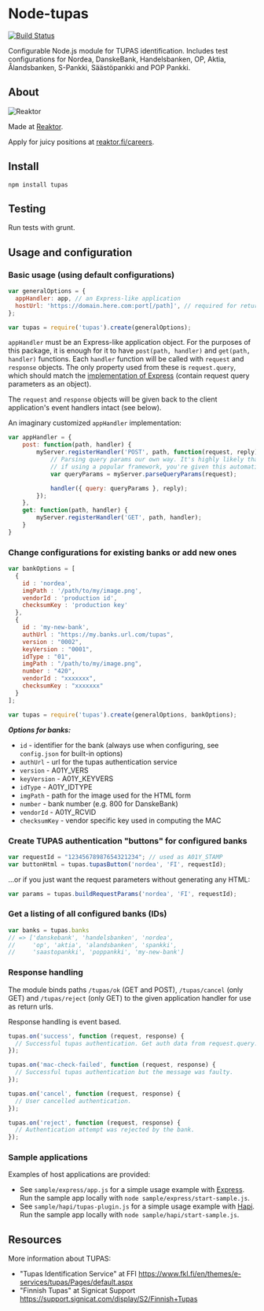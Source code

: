 # Node-tupas
[![Build Status](https://travis-ci.org/reaktor/node-tupas.png?branch=master)](https://travis-ci.org/reaktor/node-tupas)

Configurable Node.js module for TUPAS identification. Includes test
configurations for Nordea, DanskeBank, Handelsbanken, OP,
Aktia, Ålandsbanken, S-Pankki, Säästöpankki and POP Pankki.

## About

![Reaktor](public/images/logo_reaktor.png "Reaktor")

Made at [Reaktor](http://reaktor.com).

Apply for juicy positions at [reaktor.fi/careers](http://reaktor.com/careers).

## Install

```
npm install tupas
```

## Testing

Run tests with grunt.

## Usage and configuration

### Basic usage (using default configurations)

```javascript
var generalOptions = {
  appHandler: app, // an Express-like application
  hostUrl: 'https://domain.here.com:port[/path]', // required for return URLs, and binding to optional /path
};

var tupas = require('tupas').create(generalOptions);
```

`appHandler` must be an Express-like application object. For the purposes of this package,
it is enough for it to have `post(path, handler)` and `get(path, handler)` functions.
Each `handler` function will be called with `request` and `response` objects. The only property used from
these is `request.query`, which should match the [implementation of Express](http://expressjs.com/en/api.html#req.query)
(contain request query parameters as an object).

The `request` and `response` objects will be given back to the client application's event
handlers intact (see below).

An imaginary customized `appHandler` implementation:

```javascript
var appHandler = {
    post: function(path, handler) {
        myServer.registerHandler('POST', path, function(request, reply) {
            // Parsing query params our own way. It's highly likely that,
            // if using a popular framework, you're given this automatically.
            var queryParams = myServer.parseQueryParams(request);

            handler({ query: queryParams }, reply);
        });
    },
    get: function(path, handler) {
        myServer.registerHandler('GET', path, handler);
    }
}
```

### Change configurations for existing banks or add new ones

```javascript
var bankOptions = [
  {
    id : 'nordea',
    imgPath : '/path/to/my/image.png',
    vendorId : 'production id',
    checksumKey : 'production key'
  },
  {
    id : 'my-new-bank',
    authUrl : "https://my.banks.url.com/tupas",
    version : "0002",
    keyVersion : "0001",
    idType : "01",
    imgPath : "/path/to/my/image.png",
    number : "420",
    vendorId : "xxxxxxx",
    checksumKey : "xxxxxxx"
  }
];

var tupas = require('tupas').create(generalOptions, bankOptions);
```

***Options for banks:***

- `id` - identifier for the bank (always use when configuring, see `config.json` for built-in options)
- `authUrl` - url for the tupas authentication service
- `version` - A01Y_VERS
- `keyVersion` - A01Y_KEYVERS
- `idType` - A01Y_IDTYPE
- `imgPath` - path for the image used for the HTML form
- `number` - bank number (e.g. 800 for DanskeBank)
- `vendorId` - A01Y_RCVID
- `checksumKey` - vendor specific key used in computing the MAC

### Create TUPAS authentication "buttons" for configured banks

```javascript
var requestId = "12345678987654321234"; // used as A01Y_STAMP
var buttonHtml = tupas.tupasButton('nordea', 'FI', requestId);
```

...or if you just want the request parameters without generating any HTML:

```javascript
var params = tupas.buildRequestParams('nordea', 'FI', requestId);
```

### Get a listing of all configured banks (IDs)

```javascript
var banks = tupas.banks
// => ['danskebank', 'handelsbanken', 'nordea',
//     'op', 'aktia', 'alandsbanken', 'spankki',
//     'saastopankki', 'poppankki', 'my-new-bank']
```

### Response handling

The module binds paths `/tupas/ok` (GET and POST), `/tupas/cancel` (only GET)
and `/tupas/reject` (only GET) to the given application handler for use as return urls.

Response handling is event based.
```javascript
tupas.on('success', function (request, response) {
  // Successful tupas authentication. Get auth data from request.query.
});

tupas.on('mac-check-failed', function (request, response) {
  // Successful tupas authentication but the message was faulty.
});

tupas.on('cancel', function (request, response) {
  // User cancelled authentication.
});

tupas.on('reject', function (request, response) {
  // Authentication attempt was rejected by the bank.
});
```

### Sample applications

Examples of host applications are provided:

- See `sample/express/app.js` for a simple usage example with [Express](http://expressjs.com). Run the
sample app locally with `node sample/express/start-sample.js`.
- See `sample/hapi/tupas-plugin.js` for a simple usage example with [Hapi](http://hapijs.com). Run the sample app
locally with `node sample/hapi/start-sample.js`.

## Resources

More information about TUPAS:

- "Tupas Identification Service" at FFI https://www.fkl.fi/en/themes/e-services/tupas/Pages/default.aspx
- "Finnish Tupas" at Signicat Support https://support.signicat.com/display/S2/Finnish+Tupas
